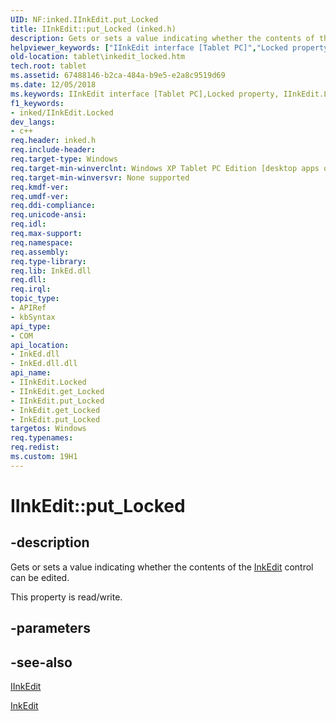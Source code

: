 ```yaml
---
UID: NF:inked.IInkEdit.put_Locked
title: IInkEdit::put_Locked (inked.h)
description: Gets or sets a value indicating whether the contents of the InkEdit control can be edited.
helpviewer_keywords: ["IInkEdit interface [Tablet PC]","Locked property","IInkEdit.Locked","IInkEdit.put_Locked","IInkEdit::Locked","IInkEdit::get_Locked","IInkEdit::put_Locked","InkEdit.get_Locked","InkEdit.put_Locked","Locked property [Tablet PC]","Locked property [Tablet PC]","IInkEdit interface","get_Locked","inked/IInkEdit::Locked","inked/IInkEdit::get_Locked","inked/IInkEdit::put_Locked","put_Locked","tablet.inkedit_locked"]
old-location: tablet\inkedit_locked.htm
tech.root: tablet
ms.assetid: 67488146-b2ca-484a-b9e5-e2a8c9519d69
ms.date: 12/05/2018
ms.keywords: IInkEdit interface [Tablet PC],Locked property, IInkEdit.Locked, IInkEdit.put_Locked, IInkEdit::Locked, IInkEdit::get_Locked, IInkEdit::put_Locked, InkEdit.get_Locked, InkEdit.put_Locked, Locked property [Tablet PC], Locked property [Tablet PC],IInkEdit interface, get_Locked, inked/IInkEdit::Locked, inked/IInkEdit::get_Locked, inked/IInkEdit::put_Locked, put_Locked, tablet.inkedit_locked
f1_keywords:
- inked/IInkEdit.Locked
dev_langs:
- c++
req.header: inked.h
req.include-header: 
req.target-type: Windows
req.target-min-winverclnt: Windows XP Tablet PC Edition [desktop apps only]
req.target-min-winversvr: None supported
req.kmdf-ver: 
req.umdf-ver: 
req.ddi-compliance: 
req.unicode-ansi: 
req.idl: 
req.max-support: 
req.namespace: 
req.assembly: 
req.type-library: 
req.lib: InkEd.dll
req.dll: 
req.irql: 
topic_type:
- APIRef
- kbSyntax
api_type:
- COM
api_location:
- InkEd.dll
- InkEd.dll.dll
api_name:
- IInkEdit.Locked
- IInkEdit.get_Locked
- IInkEdit.put_Locked
- InkEdit.get_Locked
- InkEdit.put_Locked
targetos: Windows
req.typenames: 
req.redist: 
ms.custom: 19H1
---
```


# IInkEdit::put_Locked


## -description


Gets or sets a value indicating whether the contents of the <a href="https://docs.microsoft.com/windows/desktop/tablet/inkedit-control-reference">InkEdit</a> control can be edited.

This property is read/write.


## -parameters


## -see-also




<a href="https://msdn.microsoft.com/en-us/library/Mt846764(v=VS.85).aspx">IInkEdit</a>



<a href="https://docs.microsoft.com/windows/desktop/tablet/inkedit-control-reference">InkEdit</a>
 

 

